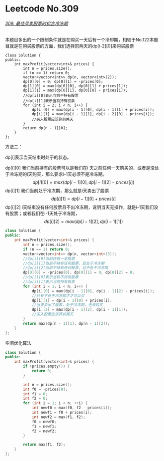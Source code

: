 # Leetcode No.309

###### [309. 最佳买卖股票时机含冷冻期](https://leetcode-cn.com/problems/best-time-to-buy-and-sell-stock-with-cooldown/)

本题目多出的一个限制条件就是在购买一天后有一个冷却期，相较于No.122本题目就是在购买股票的方面，我们选择前两天的dp\[i-2][0]来购买股票

```
class Solution {
public:
    int maxProfit(vector<int>& prices) {
        int n = prices.size();
        if (n == 1) return 0;
        vector<vector<int>> dp(n, vector<int>(2));
        dp[0][0] = 0; dp[0][1] = -prices[0];
        dp[1][0] = max(dp[0][0], dp[0][1] + prices[1]);
        dp[1][1] = max(dp[0][1], dp[0][0] - prices[1]);
        //dp[i][0]表示当前不持有股票
        //dp[i][1]表示当前持有股票
        for (int i = 2; i < n; i++) {
            dp[i][0] = max(dp[i - 1][0], dp[i - 1][1] + prices[i]);
            dp[i][1] = max(dp[i - 1][1], dp[i - 2][0] - prices[i]);
            //买入股票应该算前两天
        }
        return dp[n - 1][0];
    }
};
```

方法二：

dp[i]表示当天结束时处于的状态。

dp\[i][0] 我们当前持有的股票可以是我们在i 天之前任何一天购买的，或者是没处于冷冻期的i天购买，那么要求i-1天必须不是冷冻期。
$$
dp[i][0]=max(dp[i - 1][0], dp[i - 1][2] - prices[i])
$$
dp\[i][1] 我们当前处于冷冻期，那么就是i天卖出了股票
$$
dp[i][1] = dp[i - 1][0] + prices[i]
$$
dp\[i][2] i天结束没有任何股票且不出冷冻期，说明当天无操作，就是i-1天我们没有股票；或者我们在i-1天处于冷冻期，
$$
dp[i][2] = max(dp[i - 1][2], dp[i - 1][1])
$$


```c++
class Solution {
public:
    int maxProfit(vector<int>& prices) {
        int n = prices.size();
        if (n == 1) return 0;
        vector<vector<int>> dp(n, vector<int>(3));
        //dp[i][0]当前持有一支股票
        //dp[i][1]当前不持有任何股票，且处于冷冻期
        //dp[i][2]当前不持有任何股票，且不处于冷冻期
        dp[0][0] = -prices[0]; dp[0][1] = 0; dp[0][2] = 0;
        //dp[i][0]表示当前不持有股票
        //dp[i][1]表示当前持有股票
        for (int i = 1; i < n; i++) {
            dp[i][0] = max(dp[i - 1][0], dp[i - 1][2] - prices[i]);
            //只有不处于冷冻期才才可以买
            dp[i][1] = dp[i - 1][0] + prices[i];
            //当天卖出了股票，处于冷冻期，无法购买
            dp[i][2] = max(dp[i - 1][2], dp[i - 1][1]);
            //买入股票应该算前两天
        }
        return max(dp[n - 1][1], dp[n - 1][2]);
    }
};
```



空间优化算法

```c++
class Solution {
public:
    int maxProfit(vector<int>& prices) {
        if (prices.empty()) {
            return 0;
        }

        int n = prices.size();
        int f0 = -prices[0];
        int f1 = 0;
        int f2 = 0;
        for (int i = 1; i < n; ++i) {
            int newf0 = max(f0, f2 - prices[i]);
            int newf1 = f0 + prices[i];
            int newf2 = max(f1, f2);
            f0 = newf0;
            f1 = newf1;
            f2 = newf2;
        }

        return max(f1, f2);
    }
};
```

